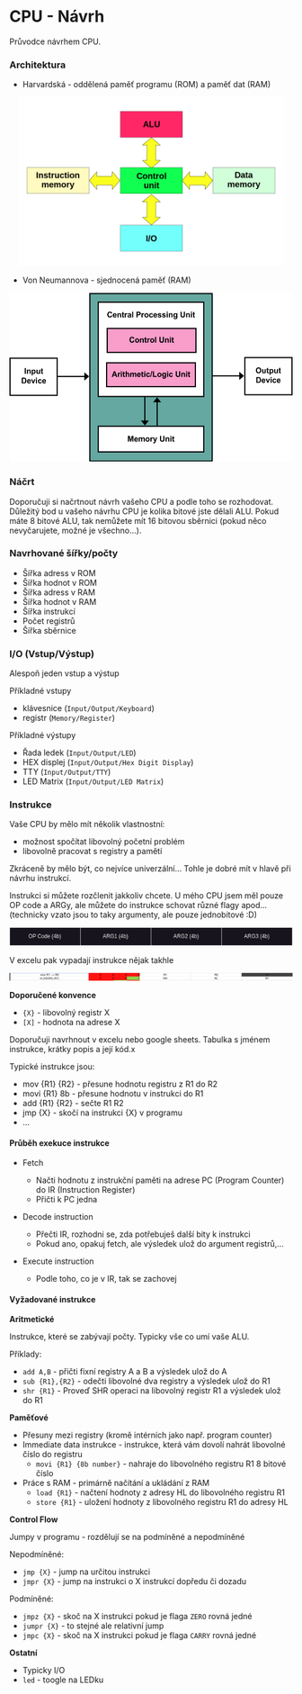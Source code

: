 # CPU - Návrh

Průvodce návrhem CPU. 

### Architektura

- Harvardská - oddělená paměť programu (ROM) a paměť dat (RAM)

<p align="center">
<img src="https://raw.githubusercontent.com/jaywor1/aps/main/obrazky/Harvard_architecture.svg.png" height="300px">
</p>

- Von Neumannova - sjednocená paměť (RAM)

<p align="center">
<img src="https://raw.githubusercontent.com/jaywor1/aps/main/obrazky/Von_Neumann_Architecture.svg.png" height="300px">
</p>

### Náčrt

Doporučuji si načrtnout návrh vašeho CPU a podle toho se rozhodovat. Důležitý bod u vašeho návrhu CPU je kolika bitové jste dělali ALU. Pokud máte 8 bitové ALU, tak nemůžete mít 16 bitovou sběrnici (pokud něco nevyčarujete, možné je všechno...).

### Navrhované šířky/počty

- Šířka adress v ROM
- Šířka hodnot v ROM
- Šířka adress v RAM
- Šířka hodnot v RAM
- Šířka instrukcí
- Počet registrů
- Šířka sběrnice

### I/O (Vstup/Výstup)

Alespoň jeden vstup a výstup

Příkladné vstupy
- klávesnice (`Input/Output/Keyboard`)
- registr (`Memory/Register`)

Příkladné výstupy
- Řada ledek (`Input/Output/LED`)
- HEX displej (`Input/Output/Hex Digit Display`)
- TTY (`Input/Output/TTY`)
- LED Matrix (`Input/Output/LED Matrix`)

### Instrukce

Vaše CPU by mělo mít několik vlastnostní:
- možnost spočítat libovolný početní problém
- libovolně pracovat s registry a pamětí

Zkráceně by mělo být, co nejvíce univerzální... Tohle je dobré mít v hlavě při návrhu instrukcí.

Instrukci si můžete rozčlenit jakkoliv chcete. U mého CPU jsem měl pouze OP code a ARGy, ale můžete do instrukce schovat různé flagy apod... (technicky vzato jsou to taky argumenty, ale pouze jednobitové :D)

  <img src="https://raw.githubusercontent.com/jaywor1/aps/main/obrazky/instruction.png">

V excelu pak vypadají instrukce nějak takhle

  <img src="https://raw.githubusercontent.com/jaywor1/aps/main/obrazky/excel-instructions.png">

**Doporučené konvence**

- `{X}` - libovolný registr X
- `[X]` - hodnota na adrese X


Doporučuji navrhnout v excelu nebo google sheets. Tabulka s jménem instrukce, krátky popis a její kód.x

Typické instrukce jsou:
- mov {R1} {R2} - přesune hodnotu registru z R1 do R2
- movi {R1} 8b - přesune hodnotu v instrukci do R1
- add {R1} {R2} - sečte R1 R2
- jmp {X} - skočí na instrukci {X} v programu
- ...

#### Průběh exekuce instrukce

- Fetch
    - Načti hodnotu z instrukční paměti na adrese PC (Program Counter) do IR (Instruction Register)
    - Přičti k PC jedna

- Decode instruction
    - Přečti IR, rozhodni se, zda potřebuješ další bity k instrukci
    - Pokud ano, opakuj fetch, ale výsledek ulož do argument registrů,...

- Execute instruction
    - Podle toho, co je v IR, tak se zachovej

#### Vyžadované instrukce

**Aritmetické**

Instrukce, které se zabývají počty. Typicky vše co umí vaše ALU.

Příklady:
- `add A,B` - přičti fixní registry A a B a výsledek ulož do A
- `sub {R1},{R2}` - odečti libovolné dva registry a výsledek ulož do R1
- `shr {R1}` - Proveď SHR operaci na libovolný registr R1 a výsledek ulož do R1

**Paměťové**

- Přesuny mezi registry (kromě intérních jako např. program counter)
- Immediate data instrukce - instrukce, která vám dovolí nahrát libovolné číslo do registru
    - `movi {R1} {8b number}` - nahraje do libovolného registru R1 8 bitové číslo
- Práce s RAM - primárně načítání a ukládání z RAM
    - `load {R1}` - načtení hodnoty z adresy HL do libovolného registru R1
    - `store {R1}` - uložení hodnoty z libovolného registru R1 do adresy HL 

**Control Flow**

Jumpy v programu - rozdělují se na podmíněné a nepodmíněné

Nepodmíněné:
- `jmp {X}` - jump na určitou instrukci
- `jmpr {X}` - jump na instrukci o X instrukcí dopředu či dozadu

Podmíněné:
- `jmpz {X}` - skoč na X instrukci pokud je flaga `ZERO` rovná jedné
- `jumpr {X}` - to stejné ale relativní jump
- `jmpc {X}` - skoč na X instrukci pokud je flaga `CARRY` rovná jedné

**Ostatní**

- Typicky I/O
-  `led` - toogle na LEDku
